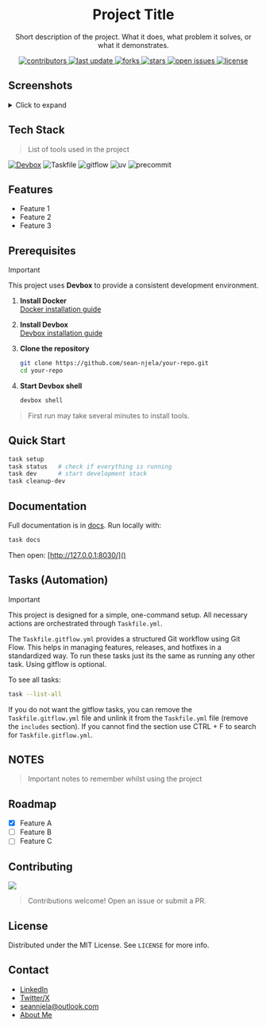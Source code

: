 <div align="center">

  <!-- Row of icons (optional, uncomment if needed) -->
  <!--
  <p>
    <img src="https://logo.svgcdn.com/d/kubernetes-plain-wordmark.svg" alt="Kubernetes" height="95" />
    &nbsp;&nbsp;
    <img src="https://logo.svgcdn.com/d/prometheus-plain-wordmark.svg" alt="Prometheus" height="90" />
    &nbsp;&nbsp;
    <img src="https://logo.svgcdn.com/d/grafana-original-wordmark.svg" alt="Grafana" height="90" />
    &nbsp;&nbsp;
    <img src="https://logo.svgcdn.com/d/helm-original.svg" alt="Helm" height="90" />
  </p>
  -->

  <h1>Project Title</h1>

  <p>
    Short description of the project. What it does, what problem it solves, or what it demonstrates.
  </p>

  <p>
    <a href="https://github.com/your-org/your-repo/graphs/contributors">
      <img src="https://img.shields.io/github/contributors/your-org/your-repo" alt="contributors" />
    </a>
    <a href="">
      <img src="https://img.shields.io/github/last-commit/your-org/your-repo" alt="last update" />
    </a>
    <a href="https://github.com/your-org/your-repo/network/members">
      <img src="https://img.shields.io/github/forks/your-org/your-repo" alt="forks" />
    </a>
    <a href="https://github.com/your-org/your-repo/stargazers">
      <img src="https://img.shields.io/github/stars/your-org/your-repo" alt="stars" />
    </a>
    <a href="https://github.com/your-org/your-repo/issues/">
      <img src="https://img.shields.io/github/issues/your-org/your-repo" alt="open issues" />
    </a>
    <a href="https://github.com/your-org/your-repo/blob/master/LICENSE">
      <img src="https://img.shields.io/github/license/your-org/your-repo.svg" alt="license" />
    </a>
  </p>
</div>

## Screenshots

<!-- <details>
  <summary>Click to expand</summary>

  This content is hidden until you click.  
  You can put **Markdown** here too:
  - Lists
  - Code
</details> -->

<details>
  <summary>Click to expand</summary>
  <!-- Example (uncomment if needed) -->
  <div align="center"> 
    <img src="assets/screenshot1.png" alt="screenshot1" width="800" />
    <img src="assets/screenshot2.png" alt="screenshot2" width="800" />
  </div>

  <!-- Demo (optional, keep commented) -->
  <!--
  ## Demo
  [▶ Watch a short demo](assets/demo-video.mp4)
  [▶ Watch a short demo](assets/demo-video-small.mp4)
  -->
</details>

## Tech Stack

> List of tools used in the project

[![Devbox](https://www.jetify.com/img/devbox/shield_moon.svg)](https://www.jetify.com/devbox/docs/contributor-quickstart/)
![Taskfile](https://img.shields.io/badge/Taskfile-3.44.0-green)
![gitflow](https://img.shields.io/badge/gitflow-1.12-green)
![uv](https://img.shields.io/badge/uv-0.8-green)
![precommit](https://img.shields.io/badge/precommit-4.3.0-green)

## Features

* Feature 1
* Feature 2
* Feature 3

## Prerequisites

> [!IMPORTANT]
> This project uses **Devbox** to provide a consistent development environment. 

1. **Install Docker**  
   [Docker installation guide](https://docs.docker.com/get-docker/)  

2. **Install Devbox**  
   [Devbox installation guide](https://www.jetify.com/devbox/docs/installing_devbox/)  

3. **Clone the repository**  
   ```bash
   git clone https://github.com/sean-njela/your-repo.git
   cd your-repo
   ```

4. **Start Devbox shell**

   ```bash
   devbox shell
   ```

  > First run may take several minutes to install tools.

## Quick Start

```bash
task setup
task status   # check if everything is running
task dev      # start development stack
task cleanup-dev
```

## Documentation

Full documentation is in [docs](docs/index.md). Run locally with:

```bash
task docs
```

Then open: [http://127.0.0.1:8030/]()

## Tasks (Automation)

> [!IMPORTANT]
> This project is designed for a simple, one-command setup. All necessary actions are orchestrated through `Taskfile.yml`.

The `Taskfile.gitflow.yml` provides a structured Git workflow using Git Flow. This helps in managing features, releases, and hotfixes in a standardized way. To run these tasks just its the same as running any other task. Using gitflow is optional.

To see all tasks:

```bash
task --list-all
```

If you do not want the gitflow tasks, you can remove the `Taskfile.gitflow.yml` file and unlink it from the `Taskfile.yml` file (remove the `includes` section). If you cannot find the section use CTRL + F to search for `Taskfile.gitflow.yml`.

## NOTES

> Important notes to remember whilst using the project

## Roadmap

* [x] Feature A
* [ ] Feature B
* [ ] Feature C

## Contributing

<a href="https://github.com/sean-njela/your-repo/graphs/contributors">
  <img src="https://contrib.rocks/image?repo=sean-njela/your-repo" />
</a>

> Contributions welcome! Open an issue or submit a PR.

## License

Distributed under the MIT License. See `LICENSE` for more info.

## Contact

* [LinkedIn](https://linkedin.com/in/sean-njela)
* [Twitter/X](https://x.com/devopssean)
* [seannjela@outlook.com](mailto:seannjela@outlook.com)
* [About Me](docs/4-about/0-about.md)


